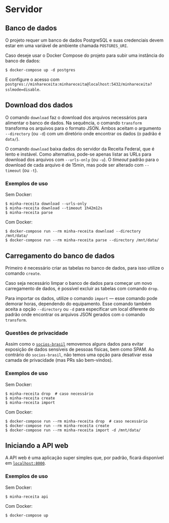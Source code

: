 # Servidor

## Banco de dados

O projeto requer um banco de dados PostgreSQL e suas credenciais devem estar em uma variável de ambiente chamada `POSTGRES_URI`.

Caso deseje usar o Docker Compose do projeto para subir uma instância do banco de dados:

```console
$ docker-compose up -d postgres
```

E configure o acesso com `postgres://minhareceita:minhareceita@localhost:5432/minhareceita?sslmode=disable`.

## Download dos dados

O comando `download` faz o download dos arquivos necessários para alimentar o banco de dados. Na sequência, o comando `transform` transforma os arquivos para o formato JSON. Ambos aceitam o argumento `--directory` (ou `-d`) com um diretório onde encontrar os dados (o padrão é `data/`).

O comando `download` baixa dados do servidor da Receita Federal, que é lento e instável. Como alternativa, pode-se apenas listar as URLs para download dos arquivos com `--urls-only` (ou `-u`). O _timeout_ padrão para o download de cada arquivo é de 15min, mas pode ser alterado com `--timeout` (ou `-t`).

### Exemplos de uso

Sem Docker:

```console
$ minha-receita download --urls-only
$ minha-receita download --timeout 1h42m12s
$ minha-receita parse
```

Com Docker:

```console
$ docker-compose run --rm minha-receita download --directory /mnt/data/
$ docker-compose run --rm minha-receita parse --directory /mnt/data/
```

## Carregamento do banco de dados

Primeiro é necessário criar as tabelas no banco de dados, para isso utilize o comando `create`.

Caso seja necessário limpar o banco de dados para começar um novo carregamento de dados, é possível excluir as tabelas com comando `drop`.

Para importar os dados, utilize o comando `import` — esse comando pode demorar horas, dependendo do equipamento. Esse comando também aceita a opção `--directory` ou `-d` para especificar um local diferente do padrão onde encontrar os arquivos JSON gerados com o comando `transform`.

### Questões de privacidade

Assim como o [`socios-brasil`](https://github.com/turicas/socios-brasil#privacidade) removemos alguns dados para evitar exposição de dados sensíveis de pessoas físicas, bem como SPAM. Ao contrário do `socios-brasil`, não temos uma opção para desativar essa camada de privacidade (mas PRs são bem-vindos).

### Exemplos de uso

Sem Docker:

```console
$ minha-receita drop  # caso necessário
$ minha-receita create
$ minha-receita import
```

Com Docker:

```console
$ docker-compose run --rm minha-receita drop  # caso necessário
$ docker-compose run --rm minha-receita create
$ docker-compose run --rm minha-receita import -d /mnt/data/
```

## Iniciando a API web

A API web é uma aplicação super simples que, por padrão, ficará disponível em [`localhost:8000`](http://localhost:8000).

### Exemplos de uso

Sem Docker:

```console
$ minha-receita api
```

Com Docker:

```console
$ docker-compose up
```
